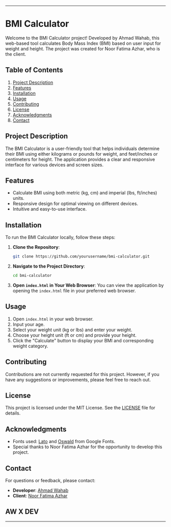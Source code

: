 
---

# BMI Calculator

Welcome to the BMI Calculator project! Developed by Ahmad Wahab, this web-based tool calculates Body Mass Index (BMI) based on user input for weight and height. The project was created for Noor Fatima Azhar, who is the client.

## Table of Contents

1. [Project Description](#project-description)
2. [Features](#features)
3. [Installation](#installation)
4. [Usage](#usage)
5. [Contributing](#contributing)
6. [License](#license)
7. [Acknowledgments](#acknowledgments)
8. [Contact](#contact)

## Project Description

The BMI Calculator is a user-friendly tool that helps individuals determine their BMI using either kilograms or pounds for weight, and feet/inches or centimeters for height. The application provides a clear and responsive interface for various devices and screen sizes.

## Features

- Calculate BMI using both metric (kg, cm) and imperial (lbs, ft/inches) units.
- Responsive design for optimal viewing on different devices.
- Intuitive and easy-to-use interface.

## Installation

To run the BMI Calculator locally, follow these steps:

1. **Clone the Repository**:
   ```bash
   git clone https://github.com/yourusername/bmi-calculator.git
   ```

2. **Navigate to the Project Directory**:
   ```bash
   cd bmi-calculator
   ```

3. **Open `index.html` in Your Web Browser**:
   You can view the application by opening the `index.html` file in your preferred web browser.

## Usage

1. Open `index.html` in your web browser.
2. Input your age.
3. Select your weight unit (kg or lbs) and enter your weight.
4. Choose your height unit (ft or cm) and provide your height.
5. Click the "Calculate" button to display your BMI and corresponding weight category.

## Contributing

Contributions are not currently requested for this project. However, if you have any suggestions or improvements, please feel free to reach out.

## License

This project is licensed under the MIT License. See the [LICENSE](LICENSE) file for details.

## Acknowledgments

- Fonts used: [Lato](https://fonts.google.com/specimen/Lato) and [Oswald](https://fonts.google.com/specimen/Oswald) from Google Fonts.
- Special thanks to Noor Fatima Azhar for the opportunity to develop this project.

## Contact

For questions or feedback, please contact:

- **Developer**: [Ahmad Wahab](https://wa.me/+923426084562)  
- **Client**: [Noor Fatima Azhar](https://www.linkedin.com/in/noor-fatima-azhar-491952218)
  
## AW X DEV
---
